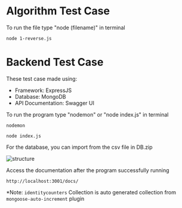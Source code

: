 # Algorithm Test Case
To run the file type "node (filename)" in terminal
```
node 1-reverse.js
```

# Backend Test Case
These test case made using:
 - Framework: ExpressJS
 - Database: MongoDB
 - API Documentation: Swagger UI

To run the program type "nodemon" or "node index.js" in terminal
```
nodemon
```
```
node index.js
```
For the database, you can import from the csv file in DB.zip

![structure](https://github.com/rafireyhan/eigen3-backend-test-case/assets/67086197/1150bfbc-2586-490f-9f23-2043ec147fbf)

Access the documentation after the program successfully running
```
http://localhost:3001/docs/
```

*Note:
`identitycounters` Collection is auto generated collection from `mongoose-auto-increment` plugin
